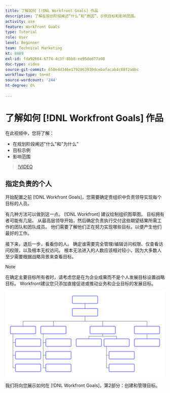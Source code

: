 ```yaml
---
title: 了解如何 [!DNL Workfront Goals] 作品
description: 了解在规划阶段阐述“什么”和“原因”、示例目标和影响范围。
activity: use
feature: Workfront Goals
type: Tutorial
role: User
level: Beginner
team: Technical Marketing
kt: 8889
exl-id: fda92664-6774-4c3f-8bb8-ee95ded77a98
doc-type: video
source-git-commit: 650e4d346e1792863930dcebafacab4c88f2a8bc
workflow-type: tm+mt
source-wordcount: '244'
ht-degree: 0%

---
```


# 了解如何 [!DNL Workfront Goals] 作品

在此视频中，您将了解：

* 在规划阶段阐述&quot;什么&quot;和&quot;为什么&quot;
* 目标示例
* 影响范围

>[!VIDEO](https://video.tv.adobe.com/v/335183/?quality=12&learn=on)

## 指定负责的个人

开始配置之前 [!DNL Workfront Goals]，您需要确定贵组织中负责领导实现每个目标的人员。

有几种方法可以做到这一点。 [!DNL Workfront] 建议绘制组织图草图。 目标拥有者可能有几层。 从最高层领导开始，然后确定负责执行交付这些期望结果所需工作的团队和团队成员。 他们需要了解他们正在努力实现哪些目标，以便产生他们最好的工作。

接下来，退后一步，看看你的人。 确定谁需要完全管理/编辑访问权限、仅查看访问权限，以及根本无权访问。 根本无法进入的人数应该相对较小，因为大多数人至少需要根据战略背景来查看目标。

>[!NOTE]
>
>在确定主要目标所有者时，请考虑您是在为企业成果而不是个人发展目标设置战略目标。 Workfront建议您只添加直接促进或推动业务和企业目标的发展目标。

![空白组织图](assets/01-workfront-goals-blank-org-chart.png)

我们将向您展示如何在 [!DNL Workfront Goals]，第2部分：创建和管理目标。

<!--
URL for part 2 reference above
-->
